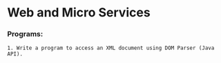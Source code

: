# Web and Micro Services
### Programs:
    1. Write a program to access an XML document using DOM Parser (Java API).
